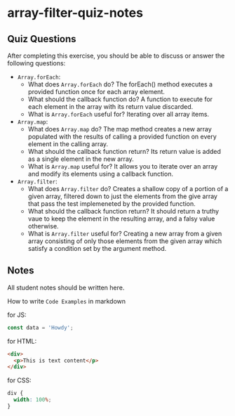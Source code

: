 # array-filter-quiz-notes

## Quiz Questions

After completing this exercise, you should be able to discuss or answer the following questions:

- `Array.forEach`:
  - What does `Array.forEach` do?
    The forEach() method executes a provided function once for each array element.
  - What should the callback function do?
    A function to execute for each element in the array with its return value discarded.
  - What is `Array.forEach` useful for?
    Iterating over all array items.
- `Array.map`:
  - What does `Array.map` do?
    The map method creates a new array populated with the results of calling a provided function on every element in the calling array.
  - What should the callback function return?
    Its return value is added as a single element in the new array.
  - What is `Array.map` useful for?
    It allows you to iterate over an array and modify its elements using a callback function.
- `Array.filter`:
  - What does `Array.filter` do?
    Creates a shallow copy of a portion of a given array, filtered down to just the elements from the give array that pass the test implemeneted by the provided function.
  - What should the callback function return?
    It should return a truthy vaue to keep the element in the resulting array, and a falsy value otherwise.
  - What is `Array.filter` useful for?
    Creating a new array from a given array consisting of only those elements from the given array which satisfy a condition set by the argument method.

## Notes

All student notes should be written here.

How to write `Code Examples` in markdown

for JS:

```javascript
const data = 'Howdy';
```

for HTML:

```html
<div>
  <p>This is text content</p>
</div>
```

for CSS:

```css
div {
  width: 100%;
}
```
